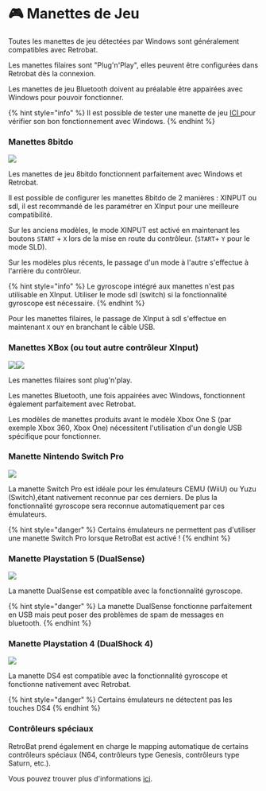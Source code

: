 # 🎮 Manettes de Jeu

Toutes les manettes de jeu détectées par Windows sont généralement compatibles avec Retrobat.

Les manettes filaires sont "Plug'n'Play", elles peuvent être configurées dans Retrobat dès la connexion.

Les manettes de jeu Bluetooth doivent au préalable être appairées avec Windows pour pouvoir fonctionner.

{% hint style="info" %}
Il est possible de tester une manette de jeu [ICI ](https://gamepad-tester.com/)pour vérifier son bon fonctionnement avec Windows.
{% endhint %}

### Manettes 8bitdo <a href="#bitdo_controllers" id="bitdo_controllers"></a>

![](<../../../.gitbook/assets/image (5).png>)

Les manettes de jeu 8bitdo fonctionnent parfaitement avec Windows et Retrobat.

Il est possible de configurer les manettes 8bitdo de 2 manières : XINPUT ou sdl, il est recommandé de les paramétrer en XInput pour une meilleure compatibilité.

Sur les anciens modèles, le mode XINPUT est activé en maintenant les boutons `START` + `X` lors de la mise en route du contrôleur. (`START`+ `Y` pour le mode SLD).

Sur les modèles plus récents, le passage d'un mode à l'autre s'effectue à l'arrière du contrôleur.

{% hint style="info" %}
Le gyroscope intégré aux manettes n'est pas utilisable en XInput. Utiliser le mode sdl (switch) si la fonctionnalité gyroscope est nécessaire.
{% endhint %}

Pour les manettes filaires, le passage de XInput à sdl s'effectue en maintenant `X` ou`Y` en branchant le câble USB.

### Manettes XBox (ou tout autre contrôleur XInput)

![](<../../../.gitbook/assets/image (2).png>)![](<../../../.gitbook/assets/image (1).png>)

Les manettes filaires sont plug'n'play.

Les manettes Bluetooth, une fois appairées avec Windows, fonctionnent également parfaitement avec Retrobat.

Les modèles de manettes produits avant le modèle Xbox One S (par exemple Xbox 360, Xbox One) nécessitent l'utilisation d'un dongle USB spécifique pour fonctionner.

### Manette Nintendo Switch Pro

![](<../../../.gitbook/assets/image (9).png>)

La manette Switch Pro est idéale pour les émulateurs CEMU (WiiU) ou Yuzu (Switch),étant nativement reconnue par ces derniers. De plus la fonctionnalité gyroscope sera reconnue automatiquement par ces émulateurs.

{% hint style="danger" %}
Certains émulateurs ne permettent pas d'utiliser une manette Switch Pro lorsque RetroBat est activé !
{% endhint %}

### Manette Playstation 5 (DualSense)

![](<../../../.gitbook/assets/image (26).png>)

La manette DualSense est compatible avec la fonctionnalité gyroscope.

{% hint style="danger" %}
La manette DualSense fonctionne parfaitement en USB mais peut poser des problèmes de spam de messages en bluetooth.
{% endhint %}

### Manette Playstation 4 (DualShock 4)

![](<../../../.gitbook/assets/image (10).png>)

La manette DS4 est compatible avec la fonctionnalité gyroscope et fonctionne nativement avec Retrobat.



{% hint style="danger" %}
Certains émulateurs ne détectent pas les touches DS4
{% endhint %}

### Contrôleurs spéciaux

RetroBat prend également en charge le mapping automatique de certains contrôleurs spéciaux (N64, contrôleurs type Genesis, contrôleurs type Saturn, etc.).

Vous pouvez trouver plus d'informations [ici](controleurs-speciaux.md).
